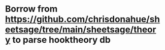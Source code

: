 # Borrow from https://github.com/chrisdonahue/sheetsage/tree/main/sheetsage/theory to parse hooktheory db